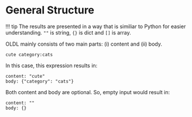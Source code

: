 <!--
 oldl (c) by Eray Erdin
 
 oldl is licensed under a
 Creative Commons Attribution-ShareAlike 4.0 International License.
 
 You should have received a copy of the license along with this
 work. If not, see <http://creativecommons.org/licenses/by-sa/4.0/>.
-->

# General Structure

!!! tip
    The results are presented in a way that is similiar to Python for easier understanding. `""` is string, `{}` is dict and `[]` is array.

OLDL mainly consists of two main parts: (i) content and (ii) body.

```plain
cute category:cats
```

In this case, this expression results in:

```plain
content: "cute"
body: {"category": "cats"}
```

Both content and body are optional. So, empty input would result in:

```plain
content: ""
body: {}
```
